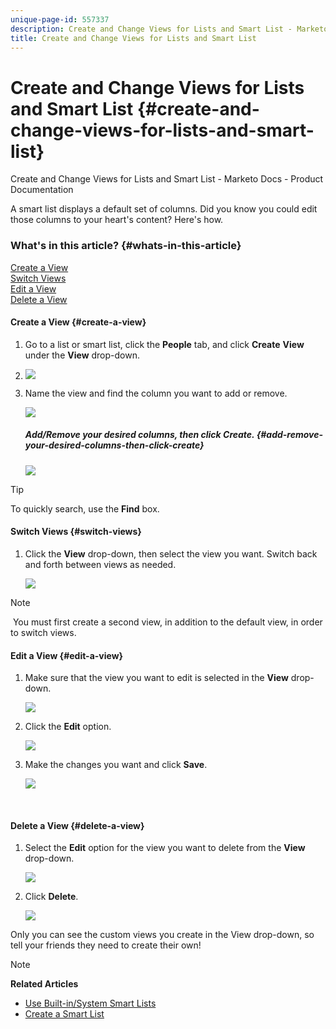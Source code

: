 ```yaml
---
unique-page-id: 557337
description: Create and Change Views for Lists and Smart List - Marketo Docs - Product Documentation
title: Create and Change Views for Lists and Smart List
---
```


# Create and Change Views for Lists and Smart List {#create-and-change-views-for-lists-and-smart-list}

Create and Change Views for Lists and Smart List - Marketo Docs - Product Documentation

A smart list displays a default set of columns. Did you know you could edit those columns to your heart's content? Here's how. 

### What's in this article? {#whats-in-this-article}

[Create a View](#create-a-view)  
[Switch Views](#switch-views)  
[Edit a View](#edit-a-view)  
[Delete a View](#delete-a-view)

#### Create a View {#create-a-view}

1. Go to a list or smart list, click the **People** tab, and click **Create** **View** under the **View** drop-down.
1. ![](assets/smartlist-createview.png)

1. Name the view and find the column you want to add or remove. 

   ![](assets/image2014-9-12-11-3a23-3a53.png)

   ##### Add/Remove your desired columns, then click Create. {#add-remove-your-desired-columns-then-click-create}

   ![](assets/image2014-9-12-11-3a24-3a7.png)

>[!TIP]
>
>To quickly search, use the&nbsp;**Find**&nbsp;box.&nbsp;

#### Switch Views {#switch-views}

1. Click the **View** drop-down, then select the view you want. Switch back and forth between views as needed.

   ![](assets/smartlist-customviewchoose.png)

>[!NOTE]
>
>&nbsp;You must first create a second view, in addition to the default view, in order to switch views.

#### Edit a View {#edit-a-view}

1. Make sure that the view you want to edit is selected in the **View** drop-down.

   ![](assets/smartlist-customviewchoose.png)

1. Click the&nbsp;**Edit**&nbsp;option.

   ![](assets/smartlist-editcustomview.png)

1. Make the changes you want and click **Save**.

   ![](assets/image2014-9-12-11-3a27-3a19.png)

&nbsp; 

#### Delete a View {#delete-a-view}

1. Select the **Edit** option for the view you want to delete from the **View** drop-down.

   ![](assets/smartlist-editcustomview.png)

1. Click **Delete**.

   ![](assets/image2014-9-12-11-3a27-3a39.png)

Only you can see the custom views you create in the View drop-down, so tell your friends they need to create their own! 

>[!NOTE]
>
>**Related Articles**
>
>* [Use Built-in/System Smart Lists](use-built-in-system-smart-lists.md)
>* [Create a Smart List](../../../../product-docs/core-marketo-concepts/smart-lists-and-static-lists/creating-a-smart-list/create-a-smart-list.md)
>

